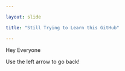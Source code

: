 ```yaml
---

layout: slide

title: "Still Trying to Learn this GitHub"

---
```


Hey Everyone

Use the left arrow to go back!
